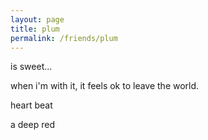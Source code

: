 ```yaml
---
layout: page
title: plum
permalink: /friends/plum
---
```


is sweet...

when i'm with it, it feels ok to leave the world.

heart beat

a deep red
